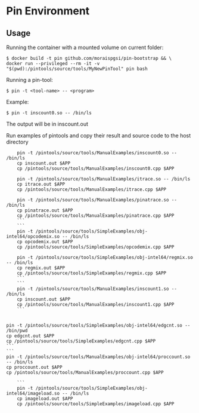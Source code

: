 # Pin Environment

## Usage
Running the container with a mounted volume on current folder:
```
$ docker build -t pin github.com/moraispgsi/pin-bootstrap && \
docker run --privileged --rm -it -v "$(pwd):/pintools/source/tools/MyNewPinTool" pin bash
```

Running a pin-tool:
```
$ pin -t <tool-name> -- <program>
```

Example:
```
$ pin -t inscount0.so -- /bin/ls
```

The output will be in inscount.out

Run examples of pintools and copy their result and source code to the host directory

```
	pin -t /pintools/source/tools/ManualExamples/inscount0.so -- /bin/ls
	cp inscount.out $APP
	cp /pintools/source/tools/ManualExamples/inscount0.cpp $APP
```

```	
	pin -t /pintools/source/tools/ManualExamples/itrace.so -- /bin/ls
	cp itrace.out $APP
	cp /pintools/source/tools/ManualExamples/itrace.cpp $APP
```
	
```
	pin -t /pintools/source/tools/ManualExamples/pinatrace.so -- /bin/ls
	cp pinatrace.out $APP
	cp /pintools/source/tools/ManualExamples/pinatrace.cpp $APP
	```
	```
	pin -t /pintools/source/tools/SimpleExamples/obj-intel64/opcodemix.so -- /bin/ls
	cp opcodemix.out $APP
	cp /pintools/source/tools/SimpleExamples/opcodemix.cpp $APP
```
```
	pin -t /pintools/source/tools/SimpleExamples/obj-intel64/regmix.so -- /bin/ls
	cp regmix.out $APP
	cp /pintools/source/tools/SimpleExamples/regmix.cpp $APP
	```
	```
	pin -t /pintools/source/tools/ManualExamples/inscount1.so -- /bin/ls
	cp inscount.out $APP
	cp /pintools/source/tools/ManualExamples/inscount1.cpp $APP
	```
	
```
	pin -t /pintools/source/tools/SimpleExamples/obj-intel64/edgcnt.so -- /bin/pwd 
	cp edgcnt.out $APP
	cp /pintools/source/tools/SimpleExamples/edgcnt.cpp $APP
	```
	```
	pin -t /pintools/source/tools/ManualExamples/obj-intel64/proccount.so -- /bin/ls
	cp proccount.out $APP
	cp /pintools/source/tools/ManualExamples/proccount.cpp $APP
```
	```
	pin -t /pintools/source/tools/SimpleExamples/obj-intel64/imageload.so -- /bin/ls
	cp imageload.out $APP
	cp /pintools/source/tools/SimpleExamples/imageload.cpp $APP
```
<!--stackedit_data:
eyJoaXN0b3J5IjpbNTA0Njg3MTU3XX0=
-->